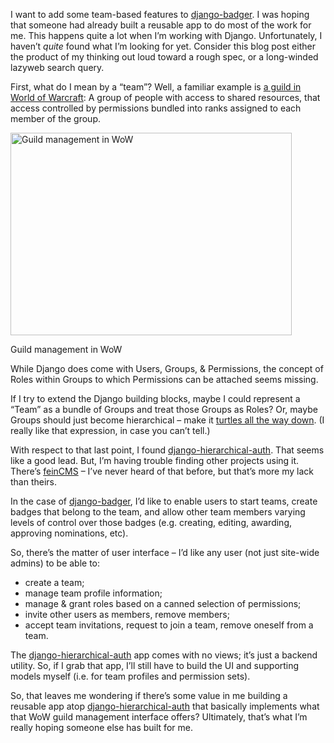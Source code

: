 I want to add some team-based features to [django-badger][1]. I was hoping that someone had already built a reusable app to do most of the work for me. This happens quite a lot when I&#8217;m working with Django. Unfortunately, I haven&#8217;t *quite* found what I&#8217;m looking for yet. Consider this blog post either the product of my thinking out loud toward a rough spec, or a long-winded lazyweb search query.

<!--more-->

First, what do I mean by a &#8220;team&#8221;? Well, a familiar example is [a guild in World of Warcraft][2]: A group of people with access to shared resources, that access controlled by permissions bundled into ranks assigned to each member of the group.

<div style="width: 460px" class="wp-caption aligncenter">
  <a href="http://www.wowwiki.com/Guild_list_%28interface%29"><img alt="Guild management in WoW" src="http://images2.wikia.nocookie.net/__cb20091106224144/wowwiki/images/thumb/3/3e/Guild_list_%28interface%29.png/450px-Guild_list_%28interface%29.png" width="450" height="324" /></a><p class="wp-caption-text">
    Guild management in WoW
  </p>
</div>

While Django does come with Users, Groups, & Permissions, the concept of Roles within Groups to which Permissions can be attached seems missing.

If I try to extend the Django building blocks, maybe I could represent a &#8220;Team&#8221; as a bundle of Groups and treat those Groups as Roles? Or, maybe Groups should just become hierarchical &#8211; make it [turtles all the way down][3]. (I really like that expression, in case you can&#8217;t tell.)

With respect to that last point, I found [django-hierarchical-auth][4]. That seems like a good lead. But, I&#8217;m having trouble finding other projects using it. There&#8217;s [feinCMS][5] &#8211; I&#8217;ve never heard of that before, but that&#8217;s more my lack than theirs.

In the case of [django-badger][1], I&#8217;d like to enable users to start teams, create badges that belong to the team, and allow other team members varying levels of control over those badges (e.g. creating, editing, awarding, approving nominations, etc).

So, there&#8217;s the matter of user interface &#8211; I&#8217;d like any user (not just site-wide admins) to be able to:

*   create a team;
*   manage team profile information;
*   manage & grant roles based on a canned selection of permissions;
*   invite other users as members, remove members;
*   accept team invitations, request to join a team, remove oneself from a team.

The [django-hierarchical-auth][4] app comes with no views; it&#8217;s just a backend utility. So, if I grab that app, I&#8217;ll still have to build the UI and supporting models myself (i.e. for team profiles and permission sets).

So, that leaves me wondering if there&#8217;s some value in me building a reusable app atop [django-hierarchical-auth][4] that basically implements what that WoW guild management interface offers? Ultimately, that&#8217;s what I&#8217;m really hoping someone else has built for me.

 [1]: https://github.com/lmorchard/django-badger
 [2]: http://www.wowwiki.com/Guild_list_%28interface%29
 [3]: http://en.wikipedia.org/wiki/Turtles_all_the_way_down
 [4]: https://github.com/rasca/django-hierarchical-auth
 [5]: http://www.feincms.org/